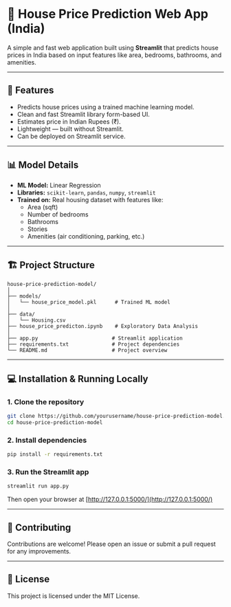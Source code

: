 # 🏡 House Price Prediction Web App (India)

A simple and fast web application built using **Streamlit** that predicts house prices in India based on input features like area, bedrooms, bathrooms, and amenities.

---

## 🚀 Features

- Predicts house prices using a trained machine learning model.
- Clean and fast Streamlit library form-based UI.
- Estimates price in Indian Rupees (₹).
- Lightweight — built without Streamlit.
- Can be deployed on Streamlit service.

---

## 📊 Model Details

- **ML Model:** Linear Regression
- **Libraries:** `scikit-learn`, `pandas`, `numpy`, `streamlit`
- **Trained on:** Real housing dataset with features like:
  - Area (sqft)
  - Number of bedrooms
  - Bathrooms
  - Stories
  - Amenities (air conditioning, parking, etc.)

---

## 🏗️ Project Structure

```
house-price-prediction-model/
│
├── models/
│   └── house_price_model.pkl      # Trained ML model
│
├── data/
│   └── Housing.csv
├── house_price_predicton.ipynb    # Exploratory Data Analysis
│
├── app.py                        # Streamlit application
├── requirements.txt              # Project dependencies
└── README.md                     # Project overview
```

---

## 💻 Installation & Running Locally

### 1. Clone the repository

```bash
git clone https://github.com/yourusername/house-price-prediction-model.git
cd house-price-prediction-model
```

### 2. Install dependencies

```bash
pip install -r requirements.txt
```

### 3. Run the Streamlit app


```bash
streamlit run app.py
```

Then open your browser at [http://127.0.0.1:5000/](http://127.0.0.1:5000/)

---

## 🤝 Contributing

Contributions are welcome! Please open an issue or submit a pull request for any improvements.

---

## 📄 License

This project is licensed under the MIT License.
